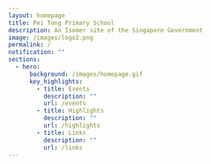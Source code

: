 ```yaml
---
layout: homepage
title: Pei Tong Primary School
description: An Isomer site of the Singapore Government
image: /images/logo2.png
permalink: /
notification: ""
sections:
  - hero:
      background: /images/homepage.gif
      key_highlights:
        - title: Events
          description: ""
          url: /events
        - title: Highlights
          description: ""
          url: /highlights
        - title: Links
          description: ""
          url: /links
---
```

